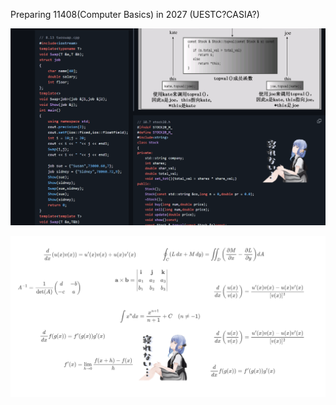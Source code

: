 Preparing 11408(Computer Basics) in 2027 (UESTC?CASIA?)

![cover2](./assets/cover2.png)

![cover](./assets/cover.png)
